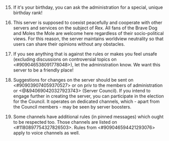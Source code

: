 15. If it's your birthday, you can ask the administration for a special, unique birthday rank!

16. This server is supposed to coexist peacefully and cooperate with other servers and services on the subject of Rex. All fans of the Brave Dog and Moles the Mole are welcome here regardless of their socio-political views. For this reason, the server maintains worldview neutrality so that users can share their opinions without any obstacles.

17. If you see anything that is against the rules or makes you feel unsafe (excluding discussions on controversial topics on <#909046538091778048>), let the administration know. We want this server to be a friendly place!

18. Suggestions for changes on the server should be sent on <#909039074059370527> or on priv to the members of administration or <@&940690420327923743> (Server Council). If you intend to engage further in creating the server, you can participate in the election for the Council. It operates on dedicated channels, which - apart from the Council members - may be seen by server boosters.

19. Some channels have additional rules (in pinned messages) which ought to be respected too. Those channels are listed on <#1180897754327826503>. Rules from <#909046594421293076> apply to voice channels as well.